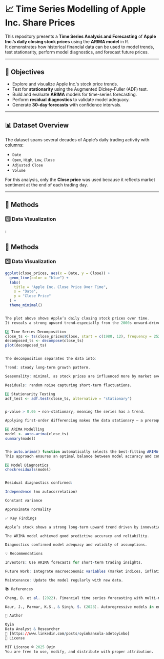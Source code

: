 # 📈 Time Series Modelling of Apple Inc. Share Prices

This repository presents a **Time Series Analysis and Forecasting** of **Apple Inc.’s daily closing stock prices** using the **ARIMA model** in R.  
It demonstrates how historical financial data can be used to model trends, test stationarity, perform model diagnostics, and forecast future prices.

---

## 🎯 Objectives

- Explore and visualize Apple Inc.’s stock price trends.  
- Test for **stationarity** using the Augmented Dickey-Fuller (ADF) test.  
- Build and evaluate **ARIMA** models for time-series forecasting.  
- Perform **residual diagnostics** to validate model adequacy.  
- Generate **30-day forecasts** with confidence intervals.

---

## 📊 Dataset Overview

The dataset spans several decades of Apple’s daily trading activity with columns:

- `Date`  
- `Open`, `High`, `Low`, `Close`  
- `Adjusted Close`  
- `Volume`  

For this analysis, only the **Close price** was used because it reflects market sentiment at the end of each trading day.

---

## 🧮 Methods

### 1️⃣ Data Visualization
:

## 🧮 Methods

### 1️⃣ Data Visualization
```r
ggplot(close_prices, aes(x = Date, y = Close)) +
  geom_line(color = "blue") +
  labs(
    title = "Apple Inc. Close Price Over Time",
    x = "Date",
    y = "Close Price"
  ) +
  theme_minimal()


The plot above shows Apple’s daily closing stock prices over time.
It reveals a strong upward trend—especially from the 2000s onward—driven by innovation and global market expansion.

2️⃣ Time Series Decomposition
close_ts <- ts(close_prices$Close, start = c(1980, 12), frequency = 252)
decomposed_ts <- decompose(close_ts)
plot(decomposed_ts)


The decomposition separates the data into:

Trend: steady long-term growth pattern.

Seasonality: minimal, as stock prices are influenced more by market events than fixed seasonal cycles.

Residuals: random noise capturing short-term fluctuations.

3️⃣ Stationarity Testing
adf_test <- adf.test(close_ts, alternative = "stationary")


p-value > 0.05 → non-stationary, meaning the series has a trend.

Applying first-order differencing makes the data stationary — a prerequisite for ARIMA modelling.

4️⃣ ARIMA Modelling
model <- auto.arima(close_ts)
summary(model)


The auto.arima() function automatically selects the best-fitting ARIMA(p, d, q) model using the AIC criterion.
This approach ensures an optimal balance between model accuracy and complexity.

5️⃣ Model Diagnostics
checkresiduals(model)


Residual diagnostics confirmed:

Independence (no autocorrelation)

Constant variance

Approximate normality

✅ Key Findings

Apple’s stock shows a strong long-term upward trend driven by innovation and market confidence.

The ARIMA model achieved good predictive accuracy and reliability.

Diagnostics confirmed model adequacy and validity of assumptions.

💡 Recommendations

Investors: Use ARIMA forecasts for short-term trading insights.

Future Work: Integrate macroeconomic variables (market indices, inflation).

Maintenance: Update the model regularly with new data.

📚 References

Cheng, D. et al. (2022). Financial time series forecasting with multi-modality graph neural network. Pattern Recognition, 121, 108218. https://doi.org/10.1016/j.patcog.2021.108218

Kaur, J., Parmar, K.S., & Singh, S. (2023). Autoregressive models in environmental forecasting time series: a theoretical and application review. Environmental Science and Pollution Research, 30(8), 19617–19641. https://doi.org/10.1007/s11356-023-25148-9

🧠 Author

Oyin
Data Analyst & Researcher
📧 [https://www.linkedin.com/posts/oyinkansola-adetoyinbo]
🧾 License

MIT License © 2025 Oyin
You are free to use, modify, and distribute with proper attribution.

